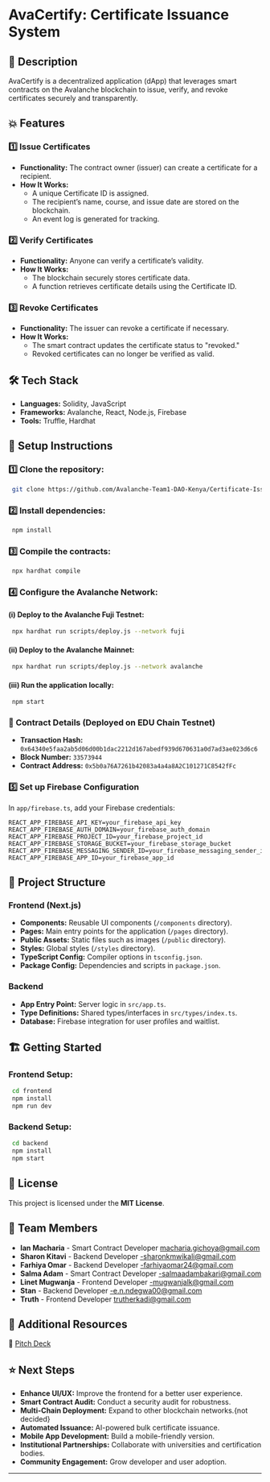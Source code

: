 # AvaCertify: Certificate Issuance System

## 📝 Description

AvaCertify is a decentralized application (dApp) that leverages smart contracts on the Avalanche blockchain to issue, verify, and revoke certificates securely and transparently.

## 💥 Features

### 1️⃣ Issue Certificates

- **Functionality:** The contract owner (issuer) can create a certificate for a recipient.
- **How It Works:**
  - A unique Certificate ID is assigned.
  - The recipient’s name, course, and issue date are stored on the blockchain.
  - An event log is generated for tracking.

### 2️⃣ Verify Certificates

- **Functionality:** Anyone can verify a certificate’s validity.
- **How It Works:**
  - The blockchain securely stores certificate data.
  - A function retrieves certificate details using the Certificate ID.

### 3️⃣ Revoke Certificates

- **Functionality:** The issuer can revoke a certificate if necessary.
- **How It Works:**
  - The smart contract updates the certificate status to "revoked."
  - Revoked certificates can no longer be verified as valid.

## 🛠️ Tech Stack

- **Languages:** Solidity, JavaScript
- **Frameworks:** Avalanche, React, Node.js, Firebase
- **Tools:** Truffle, Hardhat

## 🚀 Setup Instructions

### 1️⃣ Clone the repository:

```sh
 git clone https://github.com/Avalanche-Team1-DAO-Kenya/Certificate-Issuance-System.git
```

### 2️⃣ Install dependencies:

```sh
 npm install
```

### 3️⃣ Compile the contracts:

```sh
 npx hardhat compile
```

### 4️⃣ Configure the Avalanche Network:

#### (i) Deploy to the Avalanche Fuji Testnet:

```sh
 npx hardhat run scripts/deploy.js --network fuji
```

#### (ii) Deploy to the Avalanche Mainnet:

```sh
 npx hardhat run scripts/deploy.js --network avalanche
```

#### (iii) Run the application locally:

```sh
 npm start
```

### 📍 Contract Details (Deployed on EDU Chain Testnet)

- **Transaction Hash:** `0x64340e5faa2ab5d06d00b1dac2212d167abedf939d670631a0d7ad3ae023d6c6`
- **Block Number:** `33573944`
- **Contract Address:** `0x5b0a76A7261b42083a4a4a8A2C101271C8542fFc`

### 5️⃣ Set up Firebase Configuration

In `app/firebase.ts`, add your Firebase credentials:

```env
REACT_APP_FIREBASE_API_KEY=your_firebase_api_key
REACT_APP_FIREBASE_AUTH_DOMAIN=your_firebase_auth_domain
REACT_APP_FIREBASE_PROJECT_ID=your_firebase_project_id
REACT_APP_FIREBASE_STORAGE_BUCKET=your_firebase_storage_bucket
REACT_APP_FIREBASE_MESSAGING_SENDER_ID=your_firebase_messaging_sender_id
REACT_APP_FIREBASE_APP_ID=your_firebase_app_id
```

## 🔧 Project Structure

### Frontend (Next.js)

- **Components:** Reusable UI components (`/components` directory).
- **Pages:** Main entry points for the application (`/pages` directory).
- **Public Assets:** Static files such as images (`/public` directory).
- **Styles:** Global styles (`/styles` directory).
- **TypeScript Config:** Compiler options in `tsconfig.json`.
- **Package Config:** Dependencies and scripts in `package.json`.

### Backend

- **App Entry Point:** Server logic in `src/app.ts`.
- **Type Definitions:** Shared types/interfaces in `src/types/index.ts`.
- **Database:** Firebase integration for user profiles and waitlist.

## 🏗️ Getting Started

### Frontend Setup:

```sh
 cd frontend
 npm install
 npm run dev
```

### Backend Setup:

```sh
 cd backend
 npm install
 npm start
```



## 📜 License

This project is licensed under the **MIT License**.

## 👥 Team Members

- **Ian Macharia** - Smart Contract Developer  macharia.gichoya@gmail.com
- **Sharon Kitavi** - Backend Developer  -sharonkmwikali@gmail.com
- **Farhiya Omar** - Backend Developer  -farhiyaomar24@gmail.com
- **Salma Adam** - Smart Contract Developer  -salmaadambakari@gmail.com
- **Linet Mugwanja** - Frontend Developer  -mugwanjalk@gmail.com
- **Stan** - Backend Developer             -e.n.ndegwa00@gmail.com
- **Truth** - Frontend Developer  trutherkadi@gmail.com

## 📢 Additional Resources

🔗 [Pitch Deck](https://drive.google.com/file/d/1G2SWkM36Go3ImLoS5zosMxQxY2-vcMPV/view?usp=drivesdk)

## ⭐ Next Steps

- **Enhance UI/UX:** Improve the frontend for a better user experience.
- **Smart Contract Audit:** Conduct a security audit for robustness.
- **Multi-Chain Deployment:** Expand to other blockchain networks.{not decided}
- **Automated Issuance:** AI-powered bulk certificate issuance.
- **Mobile App Development:** Build a mobile-friendly version.
- **Institutional Partnerships:** Collaborate with universities and certification bodies.
- **Community Engagement:** Grow developer and user adoption.

---






